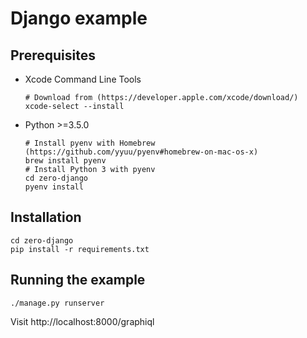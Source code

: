 # Django example

## Prerequisites

* Xcode Command Line Tools

    ```
    # Download from (https://developer.apple.com/xcode/download/)
    xcode-select --install
    ```

* Python >=3.5.0

    ```
    # Install pyenv with Homebrew (https://github.com/yyuu/pyenv#homebrew-on-mac-os-x)
    brew install pyenv
    # Install Python 3 with pyenv
    cd zero-django
    pyenv install
    ```

## Installation

    cd zero-django
    pip install -r requirements.txt

## Running the example

    ./manage.py runserver

Visit http://localhost:8000/graphiql
